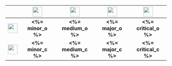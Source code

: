 
| | <img height="30px"  src="static-content/minor.png"/> | <img height="30px" src="static-content/medium.png"/>  | <img height="30px" src="static-content/major.png"/> | <img height="30px" src="static-content/critical.png"/> | 
|:-------------:|:-------------:|:-------------:|:-------------:|:-------------:|
| <img height="30px"  src="static-content/open.png"/> | **<%= minor_o %>**  |  **<%= medium_o %>**  | **<%= major_o %>**  | **<%= critical_o %>** |
| <img height="30px"  src="static-content/closed.png"/> | **<%= minor_c %>**  |  **<%= medium_c %>**  | **<%= major_c %>**  | **<%= critical_c %>** |
